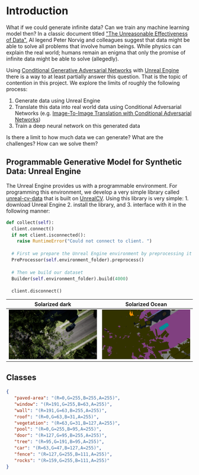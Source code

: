 # Introduction
What if we could generate infinite data? Can we train any machine learning model then? In a classic document titled ["The Unreasonable Effectiveness of Data"](https://static.googleusercontent.com/media/research.google.com/en//pubs/archive/35179.pdf), AI legend Peter Norvig and colleagues suggest that data might be able to solve all problems that involve human beings. While physics can explain the real world; humans remain an enigma that only the promise of infinite data might be able to solve (allegedly).

Using [Conditional Generative Adversarial Networks](https://arxiv.org/pdf/1411.1784.pdf) with [Unreal Engine](https://www.unrealengine.com) there is a way to at least partially answer this question. That is the topic of contention in this project. We explore the limits of roughly the following process:
1. Generate data using Unreal Engine
2. Translate this data into real world data using Conditional Adversarial Networks (e.g. [Image-To-Image Translation with Conditional Adversarial Networks](https://arxiv.org/pdf/1611.07004.pdf))
3. Train a deep neural network on this generated data

Is there a limit to how much data we can generate? What are the challenges? How can we solve them? 

## Programmable Generative Model for Synthetic Data: Unreal Engine
The Unreal Engine provides us with a programmable environment. For programming this environment, we develop a very simple library called [unreal-cv-data](https://github.com/abhay-venkatesh/unreal-cv-data) that is built on [UnrealCV](https://github.com/unrealcv). Using this library is very simple: 1. download Unreal Engine 2. install the library, and 3. interface with it in the following manner:
```Python
def collect(self):
  client.connect()
  if not client.isconnected():
    raise RuntimeError("Could not connect to client. ")

  # First we prepare the Unreal Engine environment by preprocessing it
  PreProcessor(self.environment_folder).preprocess()

  # Then we build our dataset
  Builder(self.environment_folder).build(4000)

  client.disconnect()
```

Solarized dark             |  Solarized Ocean
:-------------------------:|:-------------------------:
![Image 0](./img/unreal_samples/images/0.png) |  ![Mask 0](./img/unreal_samples/masks/0.png)

## Classes
```json
{
   "paved-area": "(R=0,G=255,B=255,A=255)",
   "window": "(R=191,G=255,B=63,A=255)",
   "wall": "(R=191,G=63,B=255,A=255)",
   "roof": "(R=0,G=63,B=31,A=255)",
   "vegetation": "(R=63,G=31,B=127,A=255)",
   "pool": "(R=0,G=255,B=95,A=255)",
   "door": "(R=127,G=95,B=255,A=255)",
   "tree": "(R=95,G=191,B=95,A=255)",
   "car": "(R=63,G=47,B=127,A=255)",
   "fence": "(R=127,G=255,B=111,A=255)",
   "rocks": "(R=159,G=255,B=111,A=255)"
}
```
